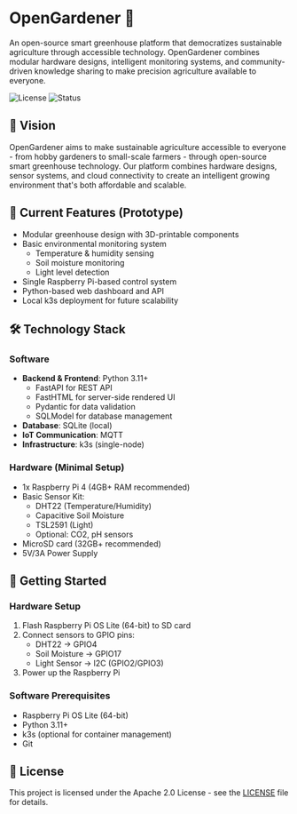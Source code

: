 # OpenGardener 🌱

An open-source smart greenhouse platform that democratizes sustainable agriculture through accessible technology. OpenGardener combines modular hardware designs, intelligent monitoring systems, and community-driven knowledge sharing to make precision agriculture available to everyone.

![License](https://img.shields.io/badge/license-Apache%202.0-green)
![Status](https://img.shields.io/badge/status-prototype-orange)

## 🎯 Vision

OpenGardener aims to make sustainable agriculture accessible to everyone - from hobby gardeners to small-scale farmers - through open-source smart greenhouse technology. Our platform combines hardware designs, sensor systems, and cloud connectivity to create an intelligent growing environment that's both affordable and scalable.

## 🚀 Current Features (Prototype)

- Modular greenhouse design with 3D-printable components
- Basic environmental monitoring system
  - Temperature & humidity sensing
  - Soil moisture monitoring
  - Light level detection
- Single Raspberry Pi-based control system
- Python-based web dashboard and API
- Local k3s deployment for future scalability

## 🛠️ Technology Stack

### Software
- **Backend & Frontend**: Python 3.11+
  - FastAPI for REST API
  - FastHTML for server-side rendered UI
  - Pydantic for data validation
  - SQLModel for database management
- **Database**: SQLite (local)
- **IoT Communication**: MQTT
- **Infrastructure**: k3s (single-node)

### Hardware (Minimal Setup)
- 1x Raspberry Pi 4 (4GB+ RAM recommended)
- Basic Sensor Kit:
  - DHT22 (Temperature/Humidity)
  - Capacitive Soil Moisture
  - TSL2591 (Light)
  - Optional: CO2, pH sensors
- MicroSD card (32GB+ recommended)
- 5V/3A Power Supply

## 🌱 Getting Started

### Hardware Setup
1. Flash Raspberry Pi OS Lite (64-bit) to SD card
2. Connect sensors to GPIO pins:
   - DHT22 → GPIO4
   - Soil Moisture → GPIO17
   - Light Sensor → I2C (GPIO2/GPIO3)
3. Power up the Raspberry Pi

### Software Prerequisites
- Raspberry Pi OS Lite (64-bit)
- Python 3.11+
- k3s (optional for container management)
- Git

## 📜 License

This project is licensed under the Apache 2.0 License - see the [LICENSE](LICENSE) file for details.
